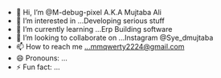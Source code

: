 - 👋 Hi, I’m @M-debug-pixel A.K.A Mujtaba Ali 
- 👀 I’m interested in ...Developing serious stuff
- 🌱 I’m currently learning ...Erp Building software
- 💞️ I’m looking to collaborate on ...Instagram @Sye_dmujtaba
- 📫 How to reach me ...mmqwerty2224@gmail.com
- 😄 Pronouns: ...
- ⚡ Fun fact: ... 

<!---
M-debug-pixel/M-debug-pixel is a ✨ special ✨ repository because its `README.md` (this file) appears on your GitHub profile.
You can click the Preview link to take a look at your changes.
--->
